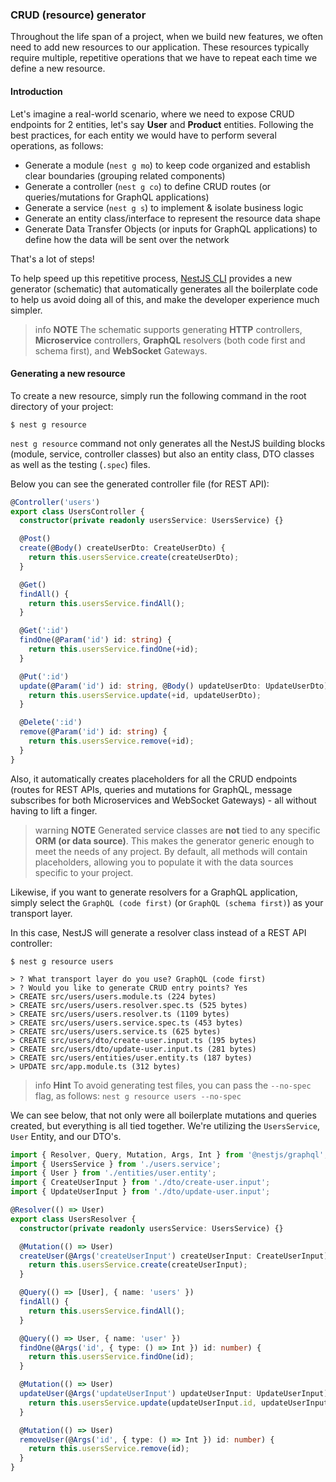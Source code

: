 ### CRUD (resource) generator

Throughout the life span of a project, when we build new features, we often need to add new resources to our application. These resources typically require multiple, repetitive operations that we have to repeat each time we define a new resource.

#### Introduction

Let's imagine a real-world scenario, where we need to expose CRUD endpoints for 2 entities, let's say **User** and **Product** entities.
Following the best practices, for each entity we would have to perform several operations, as follows:

- Generate a module (`nest g mo`) to keep code organized and establish clear boundaries (grouping related components)
- Generate a controller (`nest g co`) to define CRUD routes (or queries/mutations for GraphQL applications)
- Generate a service (`nest g s`) to implement & isolate business logic
- Generate an entity class/interface to represent the resource data shape
- Generate Data Transfer Objects (or inputs for GraphQL applications) to define how the data will be sent over the network

That's a lot of steps!

To help speed up this repetitive process, [NestJS CLI](https://docs.nestjs.com/cli/overview) provides a new generator (schematic) that automatically generates all the boilerplate code to help us avoid doing all of this, and make the developer experience much simpler.

> info **NOTE** The schematic supports generating **HTTP** controllers, **Microservice** controllers, **GraphQL** resolvers (both code first and schema first), and **WebSocket** Gateways.

#### Generating a new resource

To create a new resource, simply run the following command in the root directory of your project:

```shell
$ nest g resource
```

`nest g resource` command not only generates all the NestJS building blocks (module, service, controller classes) but also an entity class, DTO classes as well as the testing (`.spec`) files.

Below you can see the generated controller file (for REST API):

```typescript
@Controller('users')
export class UsersController {
  constructor(private readonly usersService: UsersService) {}

  @Post()
  create(@Body() createUserDto: CreateUserDto) {
    return this.usersService.create(createUserDto);
  }

  @Get()
  findAll() {
    return this.usersService.findAll();
  }

  @Get(':id')
  findOne(@Param('id') id: string) {
    return this.usersService.findOne(+id);
  }

  @Put(':id')
  update(@Param('id') id: string, @Body() updateUserDto: UpdateUserDto) {
    return this.usersService.update(+id, updateUserDto);
  }

  @Delete(':id')
  remove(@Param('id') id: string) {
    return this.usersService.remove(+id);
  }
}
```

Also, it automatically creates placeholders for all the CRUD endpoints (routes for REST APIs, queries and mutations for GraphQL, message subscribes for both Microservices and WebSocket Gateways) - all without having to lift a finger.

> warning **NOTE** Generated service classes are **not** tied to any specific **ORM (or data source)**. This makes the generator generic enough to meet the needs of any project. By default, all methods will contain placeholders, allowing you to populate it with the data sources specific to your project.

Likewise, if you want to generate resolvers for a GraphQL application, simply select the `GraphQL (code first)` (or `GraphQL (schema first)`) as your transport layer.

In this case, NestJS will generate a resolver class instead of a REST API controller:

```shell
$ nest g resource users

> ? What transport layer do you use? GraphQL (code first)
> ? Would you like to generate CRUD entry points? Yes
> CREATE src/users/users.module.ts (224 bytes)
> CREATE src/users/users.resolver.spec.ts (525 bytes)
> CREATE src/users/users.resolver.ts (1109 bytes)
> CREATE src/users/users.service.spec.ts (453 bytes)
> CREATE src/users/users.service.ts (625 bytes)
> CREATE src/users/dto/create-user.input.ts (195 bytes)
> CREATE src/users/dto/update-user.input.ts (281 bytes)
> CREATE src/users/entities/user.entity.ts (187 bytes)
> UPDATE src/app.module.ts (312 bytes)
```

> info **Hint** To avoid generating test files, you can pass the `--no-spec` flag, as follows: `nest g resource users --no-spec`

We can see below, that not only were all boilerplate mutations and queries created, but everything is all tied together. We're utilizing the `UsersService`, `User` Entity, and our DTO's.

```typescript
import { Resolver, Query, Mutation, Args, Int } from '@nestjs/graphql';
import { UsersService } from './users.service';
import { User } from './entities/user.entity';
import { CreateUserInput } from './dto/create-user.input';
import { UpdateUserInput } from './dto/update-user.input';

@Resolver(() => User)
export class UsersResolver {
  constructor(private readonly usersService: UsersService) {}

  @Mutation(() => User)
  createUser(@Args('createUserInput') createUserInput: CreateUserInput) {
    return this.usersService.create(createUserInput);
  }

  @Query(() => [User], { name: 'users' })
  findAll() {
    return this.usersService.findAll();
  }

  @Query(() => User, { name: 'user' })
  findOne(@Args('id', { type: () => Int }) id: number) {
    return this.usersService.findOne(id);
  }

  @Mutation(() => User)
  updateUser(@Args('updateUserInput') updateUserInput: UpdateUserInput) {
    return this.usersService.update(updateUserInput.id, updateUserInput);
  }

  @Mutation(() => User)
  removeUser(@Args('id', { type: () => Int }) id: number) {
    return this.usersService.remove(id);
  }
}
```
